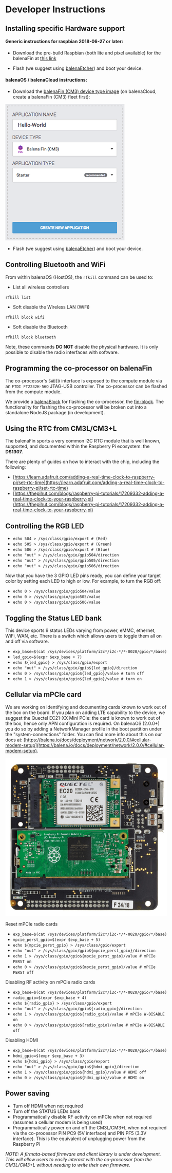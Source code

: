 # Developer Instructions

## Installing specific Hardware support

#### Generic instructions for raspbian 2018-06-27 or later:

- Download the pre-build Raspbian (both lite and pixel available) for the balenaFin at [this link](/fin/1.0/docs/downloads/)

- Flash (we suggest using [balenaEtcher](/etcher)) and boot your device.

#### balenaOS / balenaCloud instructions:

- Download the [balenaFin (CM3) device type image](/os/#download) (on balenaCloud, create a balenaFin (CM3) fleet first):

![Fin device type on balena.io/OS](../static/fin_device_type.png)

- Flash (we suggest using [balenaEtcher](/etcher)) and boot your device.

## Controlling Bluetooth and WiFi

From within balenaOS (HostOS), the `rfkill` command can be used to:

- List all wireless controllers

`rfkill list`

- Soft disable the Wireless LAN (WiFi)

`rfkill block wifi`

- Soft disable the Bluetooth

`rfkill block bluetooth`

Note, these commands **DO NOT** disable the physical hardware.
It is only possible to disable the radio interfaces with software.

## Programming the co-processor on balenaFin

The co-processor's `SWDIO` interface is exposed to the compute module via an `FTDI FT2232H-56Q` JTAG-USB controller.
The co-processor can be flashed from the compute module.

We provide a [balenaBlock](https://www.balena.io/blog/introducing-balenablocks-jumpstart-your-iot-app-development/) for flashing the co-processor, the [fin-block](https://github.com/balenablocks/fin).
The functionality for flashing the co-processor will be broken out into a standalone NodeJS package (in development).

## Using the RTC from CM3L/CM3+L

The balenaFin sports a very common I2C RTC module that is well known, supported, and documented within the Raspberry Pi ecosystem: the **DS1307.**

There are plenty of guides on how to interact with the chip, including the following:

- [https://learn.adafruit.com/adding-a-real-time-clock-to-raspberry-pi/set-rtc-time](https://learn.adafruit.com/adding-a-real-time-clock-to-raspberry-pi/set-rtc-time)
- [https://thepihut.com/blogs/raspberry-pi-tutorials/17209332-adding-a-real-time-clock-to-your-raspberry-pi](https://thepihut.com/blogs/raspberry-pi-tutorials/17209332-adding-a-real-time-clock-to-your-raspberry-pi)

## Controlling the RGB LED

- `echo 504 > /sys/class/gpio/export # (Red)`
- `echo 505 > /sys/class/gpio/export # (Green)`
- `echo 506 > /sys/class/gpio/export # (Blue)`
- `echo "out" > /sys/class/gpio/gpio504/direction`
- `echo "out" > /sys/class/gpio/gpio505/direction`
- `echo "out" > /sys/class/gpio/gpio506/direction`

Now that you have the 3 GPIO LED pins ready, you can define your target color by setting each LED to high or low. For example, to turn the RGB off:

- `echo 0 > /sys/class/gpio/gpio504/value`
- `echo 0 > /sys/class/gpio/gpio505/value`
- `echo 0 > /sys/class/gpio/gpio506/value`

## Toggling the Status LED bank

This device sports 9 status LEDs varying from power, eMMC, ethernet, WiFi, WAN, etc. There is a switch which allows users to toggle them all on and off via software.

- `exp_base=$(cat /sys/devices/platform/i2c*/i2c-*/*-0020/gpio/*/base)`
- `led_gpio=$(expr $exp_base + 7)`
- `echo ${led_gpio} > /sys/class/gpio/export`
- `echo "out" > /sys/class/gpio/gpio${led_gpio}/direction`
- `echo 0 > /sys/class/gpio/gpio${led_gpio}/value # turn off`
- `echo 1 > /sys/class/gpio/gpio${led_gpio}/value # turn on`

## Cellular via mPCIe card

We are working on identifying and documenting cards known to work out of the box on the board. If you plan on adding LTE capability to the device, we suggest the Quectel EC21-XX Mini PCIe: the card is known to work out of the box, hence only APN configuration is required. On balenaOS (2.0.0+) you do so by adding a NetworkManager profile in the boot partition under the "system-connections" folder. You can find more info about this on our docs at: [https://balena.io/docs/deployment/network/2.0.0/#cellular-modem-setup](https://balena.io/docs/deployment/network/2.0.0/#cellular-modem-setup).

![Fin bottom with mPCIe modem](../static/fin_bottom_modem.jpg)

Reset mPCIe radio cards

- `exp_base=$(cat /sys/devices/platform/i2c*/i2c-*/*-0020/gpio/*/base)`
- `mpcie_perst_gpio=$(expr $exp_base + 5)`
- `echo ${mpcie_perst_gpio} > /sys/class/gpio/export`
- `echo "out" > /sys/class/gpio/gpio${mpcie_perst_gpio}/direction`
- `echo 1 > /sys/class/gpio/gpio${mpcie_perst_gpio}/value # mPCIe PERST on`
- `echo 0 > /sys/class/gpio/gpio${mpcie_perst_gpio}/value # mPCIe PERST off`

Disabling RF activity on mPCIe radio cards

- `exp_base=$(cat /sys/devices/platform/i2c*/i2c-*/*-0020/gpio/*/base)`
- `radio_gpio=$(expr $exp_base + 4)`
- `echo ${radio_gpio} > /sys/class/gpio/export`
- `echo "out" > /sys/class/gpio/gpio${radio_gpio}/direction`
- `echo 1 > /sys/class/gpio/gpio${radio_gpio}/value # mPCIe W-DISABLE on`
- `echo 0 > /sys/class/gpio/gpio${radio_gpio}/value # mPCIe W-DISABLE off`

Disabling HDMI

- `exp_base=$(cat /sys/devices/platform/i2c*/i2c-*/*-0020/gpio/*/base)`
- `hdmi_gpio=$(expr $exp_base + 3)`
- `echo ${hdmi_gpio} > /sys/class/gpio/export`
- `echo "out" > /sys/class/gpio/gpio${hdmi_gpio}/direction`
- `echo 1 > /sys/class/gpio/gpio${hdmi_gpio}/value # HDMI off`
- `echo 0 > /sys/class/gpio/gpio${hdmi_gpio}/value # HDMI on`

## Power saving

- Turn off HDMI when not required
- Turn off the STATUS LEDs bank
- Programmatically disable RF activity on mPCIe when not required (assumes a cellular modem is being used)
- Programmatically power on and off the CM3L/CM3+L when not required via the co-processor PIN PC9 (5V interface) and PIN PF5 (3.3V interface). This is the equivalent of unplugging power from the Raspberry Pi

_NOTE: A firmata-based firmware and client library is under development. This will allow users to easily interact with the co-processor from the CM3L/CM3+L without needing to write their own firmware._
